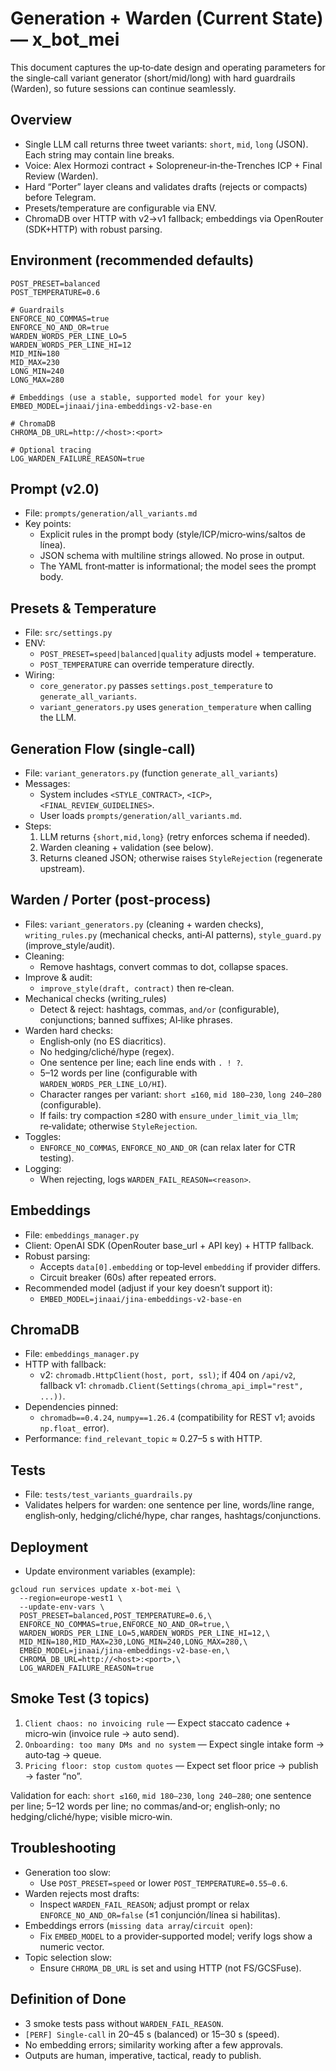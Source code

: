 # Generation + Warden (Current State) — x_bot_mei

This document captures the up‑to‑date design and operating parameters for the single‑call variant generator (short/mid/long) with hard guardrails (Warden), so future sessions can continue seamlessly.

## Overview

- Single LLM call returns three tweet variants: `short`, `mid`, `long` (JSON). Each string may contain line breaks.
- Voice: Alex Hormozi contract + Solopreneur‑in‑the‑Trenches ICP + Final Review (Warden).
- Hard “Porter” layer cleans and validates drafts (rejects or compacts) before Telegram.
- Presets/temperature are configurable via ENV.
- ChromaDB over HTTP with v2→v1 fallback; embeddings via OpenRouter (SDK+HTTP) with robust parsing.

## Environment (recommended defaults)

```
POST_PRESET=balanced
POST_TEMPERATURE=0.6

# Guardrails
ENFORCE_NO_COMMAS=true
ENFORCE_NO_AND_OR=true
WARDEN_WORDS_PER_LINE_LO=5
WARDEN_WORDS_PER_LINE_HI=12
MID_MIN=180
MID_MAX=230
LONG_MIN=240
LONG_MAX=280

# Embeddings (use a stable, supported model for your key)
EMBED_MODEL=jinaai/jina-embeddings-v2-base-en

# ChromaDB
CHROMA_DB_URL=http://<host>:<port>

# Optional tracing
LOG_WARDEN_FAILURE_REASON=true
```

## Prompt (v2.0)

- File: `prompts/generation/all_variants.md`
- Key points:
  - Explicit rules in the prompt body (style/ICP/micro‑wins/saltos de línea).
  - JSON schema with multiline strings allowed. No prose in output.
  - The YAML front‑matter is informational; the model sees the prompt body.

## Presets & Temperature

- File: `src/settings.py`
- ENV:
  - `POST_PRESET=speed|balanced|quality` adjusts model + temperature.
  - `POST_TEMPERATURE` can override temperature directly.
- Wiring:
  - `core_generator.py` passes `settings.post_temperature` to `generate_all_variants`.
  - `variant_generators.py` uses `generation_temperature` when calling the LLM.

## Generation Flow (single‑call)

- File: `variant_generators.py` (function `generate_all_variants`)
- Messages:
  - System includes `<STYLE_CONTRACT>`, `<ICP>`, `<FINAL_REVIEW_GUIDELINES>`.
  - User loads `prompts/generation/all_variants.md`.
- Steps:
  1) LLM returns `{short,mid,long}` (retry enforces schema if needed).
  2) Warden cleaning + validation (see below).
  3) Returns cleaned JSON; otherwise raises `StyleRejection` (regenerate upstream).

## Warden / Porter (post‑process)

- Files: `variant_generators.py` (cleaning + warden checks), `writing_rules.py` (mechanical checks, anti‑AI patterns), `style_guard.py` (improve_style/audit).
- Cleaning:
  - Remove hashtags, convert commas to dot, collapse spaces.
- Improve & audit:
  - `improve_style(draft, contract)` then re‑clean.
- Mechanical checks (writing_rules)
  - Detect & reject: hashtags, commas, `and/or` (configurable), conjunctions; banned suffixes; AI‑like phrases.
- Warden hard checks:
  - English‑only (no ES diacritics).
  - No hedging/cliché/hype (regex).
  - One sentence per line; each line ends with `. ! ?`.
  - 5–12 words per line (configurable with `WARDEN_WORDS_PER_LINE_LO/HI`).
  - Character ranges per variant: `short ≤160`, `mid 180–230`, `long 240–280` (configurable).
  - If fails: try compaction ≤280 with `ensure_under_limit_via_llm`; re‑validate; otherwise `StyleRejection`.
- Toggles:
  - `ENFORCE_NO_COMMAS`, `ENFORCE_NO_AND_OR` (can relax later for CTR testing).
- Logging:
  - When rejecting, logs `WARDEN_FAIL_REASON=<reason>`.

## Embeddings

- File: `embeddings_manager.py`
- Client: OpenAI SDK (OpenRouter base_url + API key) + HTTP fallback.
- Robust parsing:
  - Accepts `data[0].embedding` or top‑level `embedding` if provider differs.
  - Circuit breaker (60s) after repeated errors.
- Recommended model (adjust if your key doesn’t support it):
  - `EMBED_MODEL=jinaai/jina-embeddings-v2-base-en`

## ChromaDB

- File: `embeddings_manager.py`
- HTTP with fallback:
  - v2: `chromadb.HttpClient(host, port, ssl)`; if 404 on `/api/v2`, fallback v1: `chromadb.Client(Settings(chroma_api_impl="rest", ...))`.
- Dependencies pinned:
  - `chromadb==0.4.24`, `numpy==1.26.4` (compatibility for REST v1; avoids `np.float_` error).
- Performance: `find_relevant_topic` ≈ 0.27–5 s with HTTP.

## Tests

- File: `tests/test_variants_guardrails.py`
- Validates helpers for warden: one sentence per line, words/line range, english‑only, hedging/cliché/hype, char ranges, hashtags/conjunctions.

## Deployment

- Update environment variables (example):

```
gcloud run services update x-bot-mei \
  --region=europe-west1 \
  --update-env-vars \
  POST_PRESET=balanced,POST_TEMPERATURE=0.6,\
  ENFORCE_NO_COMMAS=true,ENFORCE_NO_AND_OR=true,\
  WARDEN_WORDS_PER_LINE_LO=5,WARDEN_WORDS_PER_LINE_HI=12,\
  MID_MIN=180,MID_MAX=230,LONG_MIN=240,LONG_MAX=280,\
  EMBED_MODEL=jinaai/jina-embeddings-v2-base-en,\
  CHROMA_DB_URL=http://<host>:<port>,\
  LOG_WARDEN_FAILURE_REASON=true
```

## Smoke Test (3 topics)

1) `Client chaos: no invoicing rule` — Expect staccato cadence + micro‑win (invoice rule → auto send).
2) `Onboarding: too many DMs and no system` — Expect single intake form → auto‑tag → queue.
3) `Pricing floor: stop custom quotes` — Expect set floor price → publish → faster “no”.

Validation for each: `short ≤160`, `mid 180–230`, `long 240–280`; one sentence per line; 5–12 words per line; no commas/and‑or; english‑only; no hedging/cliché/hype; visible micro‑win.

## Troubleshooting

- Generation too slow:
  - Use `POST_PRESET=speed` or lower `POST_TEMPERATURE=0.55–0.6`.
- Warden rejects most drafts:
  - Inspect `WARDEN_FAIL_REASON`; adjust prompt or relax `ENFORCE_NO_AND_OR=false` (≤1 conjunción/línea si habilitas).
- Embeddings errors (`missing data array`/`circuit open`):
  - Fix `EMBED_MODEL` to a provider‑supported model; verify logs show a numeric vector.
- Topic selection slow:
  - Ensure `CHROMA_DB_URL` is set and using HTTP (not FS/GCSFuse).

## Definition of Done

- 3 smoke tests pass without `WARDEN_FAIL_REASON`.
- `[PERF] Single‑call` in 20–45 s (balanced) or 15–30 s (speed).
- No embedding errors; similarity working after a few approvals.
- Outputs are human, imperative, tactical, ready to publish.

